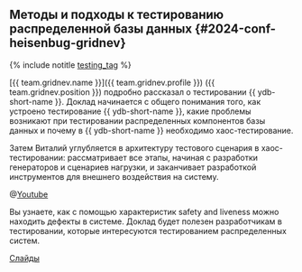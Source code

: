 ## Методы и подходы к тестированию распределенной базы данных {#2024-conf-heisenbug-gridnev}

{% include notitle [testing_tag](../../tags.md#testing) %}

[{{ team.gridnev.name }}]({{ team.gridnev.profile }}) ({{ team.gridnev.position }}) подробно рассказал о тестировании {{ ydb-short-name }}. Доклад начинается с общего понимания того, как устроено тестирование {{ ydb-short-name }}, какие проблемы возникают при тестировании распределенных компонентов базы данных и почему в {{ ydb-short-name }} необходимо хаос-тестирование.

Затем Виталий углубляется в архитектуру тестового сценария в хаос-тестировании: рассматривает все этапы, начиная с разработки генераторов и сценариев нагрузки, и заканчивает разработкой инструментов для внешнего воздействия на систему.

@[Youtube](https://youtu.be/UDhfjeJsv-o?si=2GEo_77hmuAvLi1o)

Вы узнаете, как с помощью характеристик safety and liveness можно находить дефекты в системе. Доклад будет полезен разработчикам в тестировании, которые интересуются тестированием распределенных систем.

[Слайды](https://presentations.ydb.tech/2024/ru/heisenbug/presentation.pdf)